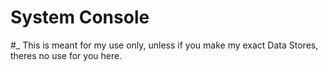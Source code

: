 # System Console

#_ This is meant for my use only, unless if you make my exact Data Stores, theres no use for you here.
